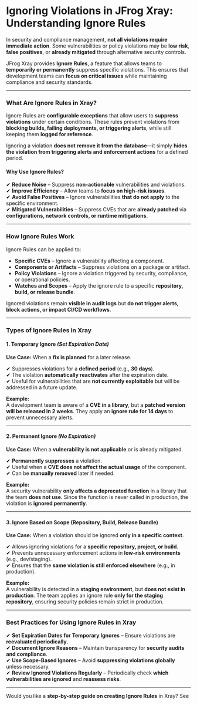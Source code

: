 # Ignoring Violations in JFrog Xray: Understanding Ignore Rules

In security and compliance management, **not all violations require immediate action**. Some vulnerabilities or policy violations may be **low risk**, **false positives**, or **already mitigated** through alternative security controls.

JFrog Xray provides **Ignore Rules**, a feature that allows teams to **temporarily or permanently** suppress specific violations. This ensures that development teams can **focus on critical issues** while maintaining compliance and security standards.

***

### **What Are Ignore Rules in Xray?**

Ignore Rules are **configurable exceptions** that allow users to **suppress violations** under certain conditions. These rules prevent violations from **blocking builds, failing deployments, or triggering alerts**, while still keeping them **logged for reference**.

Ignoring a violation **does not remove it from the database**—it simply **hides the violation from triggering alerts and enforcement actions** for a defined period.

#### **Why Use Ignore Rules?**

✔ **Reduce Noise** – Suppress **non-actionable** vulnerabilities and violations.\
✔ **Improve Efficiency** – Allow teams to **focus on high-risk issues**.\
✔ **Avoid False Positives** – Ignore vulnerabilities **that do not apply** to the specific environment.\
✔ **Mitigated Vulnerabilities** – Suppress CVEs that are **already patched** via **configurations, network controls, or runtime mitigations**.

***

### **How Ignore Rules Work**

Ignore Rules can be applied to:

* **Specific CVEs** – Ignore a vulnerability affecting a component.
* **Components or Artifacts** – Suppress violations on a package or artifact.
* **Policy Violations** – Ignore a violation triggered by security, compliance, or operational policies.
* **Watches and Scopes** – Apply the ignore rule to a specific **repository, build, or release bundle**.

Ignored violations remain **visible in audit logs** but **do not trigger alerts, block actions, or impact CI/CD workflows**.

***

### **Types of Ignore Rules in Xray**

#### **1. Temporary Ignore** _(Set Expiration Date)_

**Use Case:** When a **fix is planned** for a later release.

✔ Suppresses violations for a **defined period** (e.g., **30 days**).\
✔ The violation **automatically reactivates** after the expiration date.\
✔ Useful for vulnerabilities that are **not currently exploitable** but will be addressed in a future update.

**Example:**\
A development team is aware of a **CVE in a library**, but a **patched version will be released in 2 weeks**. They apply an **ignore rule for 14 days** to prevent unnecessary alerts.

***

#### **2. Permanent Ignore** _(No Expiration)_

&#x20;**Use Case:** When a **vulnerability is not applicable** or is already mitigated.

✔ **Permanently suppresses** a violation.\
✔ Useful when a **CVE does not affect the actual usage** of the component.\
✔ Can be **manually removed** later if needed.

**Example:**\
A security vulnerability **only affects a deprecated function** in a library that the team **does not use**. Since the function is never called in production, the violation is **ignored permanently**.

***

#### **3. Ignore Based on Scope (Repository, Build, Release Bundle)**

**Use Case:** When a violation should be ignored **only in a specific context**.

✔ Allows ignoring violations for a **specific repository, project, or build**.\
✔ Prevents unnecessary enforcement actions in **low-risk environments** (e.g., dev/staging).\
✔ Ensures that the **same violation is still enforced elsewhere** (e.g., in production).

**Example:**\
A vulnerability is detected in a **staging environment**, but **does not exist in production**. The team applies an ignore rule **only for the staging repository**, ensuring security policies remain strict in production.

***

### **Best Practices for Using Ignore Rules in Xray**

✔ **Set Expiration Dates for Temporary Ignores** – Ensure violations are **reevaluated periodically**.\
✔ **Document Ignore Reasons** – Maintain transparency for **security audits and compliance**.\
✔ **Use Scope-Based Ignores** – Avoid **suppressing violations globally** unless necessary.\
✔ **Review Ignored Violations Regularly** – Periodically check **which vulnerabilities are ignored** and **reassess risks**.

***

Would you like a **step-by-step guide on creating Ignore Rules** in Xray? See

